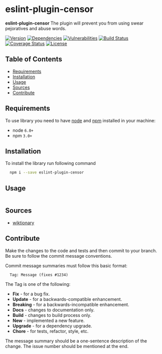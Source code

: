 # eslint-plugin-censor
**eslint-plugin-censor** The plugin will prevent you from using swear pejoratives and abuse words.

[![Version][badge-vers]][npm]
[![Dependencies][badge-deps]][npm]
[![Vulnerabilities][badge-vuln]](https://snyk.io/)
[![Build Status][badge-tests]][travis]
[![Coverage Status][badge-coverage]](coveralls)
[![License][badge-lic]][github]

## Table of Contents
  - [Requirements](#requirements)
  - [Installation](#installation)
  - [Usage](#usage)
  - [Sources](#sources)
  - [Contribute](#contribute)

## Requirements
To use library you need to have [node](https://nodejs.org) and [npm](https://www.npmjs.com) installed in your machine:

* node `6.0+`
* npm `3.0+`

## Installation

To install the library run following command

```bash
  npm i --save eslint-plugin-censor
```

## Usage

```javascript

```

## Sources

* [wiktionary](https://en.wiktionary.org/wiki/Category:English_swear_words)

## Contribute

Make the changes to the code and tests and then commit to your branch. Be sure to follow the commit message conventions.

Commit message summaries must follow this basic format:
```
  Tag: Message (fixes #1234)
```

The Tag is one of the following:
* **Fix** - for a bug fix.
* **Update** - for a backwards-compatible enhancement.
* **Breaking** - for a backwards-incompatible enhancement.
* **Docs** - changes to documentation only.
* **Build** - changes to build process only.
* **New** - implemented a new feature.
* **Upgrade** - for a dependency upgrade.
* **Chore** - for tests, refactor, style, etc.

The message summary should be a one-sentence description of the change. The issue number should be mentioned at the end.


[npm]: https://www.npmjs.com/package/eslint-plugin-censor
[github]: https://github.com/pustovitDmytro/eslint-plugin-censor
[travis]: https://travis-ci.com/pustovitDmytro/eslint-plugin-censor
[coveralls]: https://coveralls.io/github/pustovitDmytro/eslint-plugin-censor?branch=master
[badge-deps]: https://img.shields.io/david/pustovitDmytro/eslint-plugin-censor.svg
[badge-tests]: https://img.shields.io/travis/pustovitDmytro/eslint-plugin-censor.svg
[badge-vuln]: https://img.shields.io/snyk/vulnerabilities/npm/eslint-plugin-censor.svg?style=popout
[badge-vers]: https://img.shields.io/npm/v/eslint-plugin-censor.svg
[badge-lic]: https://img.shields.io/github/license/pustovitDmytro/eslint-plugin-censor.svg
[badge-coverage]: https://coveralls.io/repos/github/pustovitDmytro/eslint-plugin-censor/badge.svg?branch=master